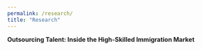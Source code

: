 ```yaml
---
permalink: /research/
title: "Research"
---
```


**Outsourcing Talent: Inside the High-Skilled Immigration Market**


